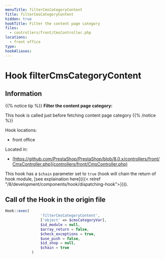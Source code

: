 ```yaml
---
menuTitle: filterCmsCategoryContent
Title: filterCmsCategoryContent
hidden: true
hookTitle: Filter the content page category
files:
  - controllers/front/CmsController.php
locations:
  - front office
type: 
hookAliases:
---
```


# Hook filterCmsCategoryContent

## Information

{{% notice tip %}}
**Filter the content page category:** 

This hook is called just before fetching content page category
{{% /notice %}}

Hook locations: 
  - front office

Located in: 
  - [https://github.com/PrestaShop/PrestaShop/blob/8.0.x/controllers/front/CmsController.php](controllers/front/CmsController.php)

This hook has a `$chain` parameter set to `true` (hook will chain the return of hook module, [see explaination here]({{< relref "/8/development/components/hook/dispatching-hook">}})).

## Call of the Hook in the origin file

```php
Hook::exec(
                'filterCmsCategoryContent',
                ['object' => $cmsCategoryVar],
                $id_module = null,
                $array_return = false,
                $check_exceptions = true,
                $use_push = false,
                $id_shop = null,
                $chain = true
            )
```